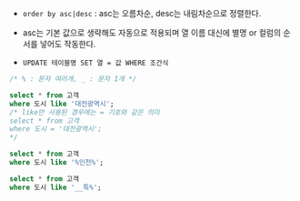 - `order by asc|desc` : asc는 오름차순, desc는 내림차순으로 정렬한다.
- asc는 기본 값으로 생략해도 자동으로 적용되며 열 이름 대신에 별명 or 컬럼의 순서를 넣어도 작동한다.

- `UPDATE 테이블명 SET 열 = 값 WHERE 조건식`

```sql
/* % : 문자 여러개, _ : 문자 1개 */

select * from 고객
where 도시 like '대전광역시';
/* like만 사용된 경우에는 = 기호와 같은 의미 
select * from 고객
where 도시 = '대전광역시';
*/

select * from 고객
where 도시 like '%인천%';

select * from 고객
where 도시 like '__특%';
```

